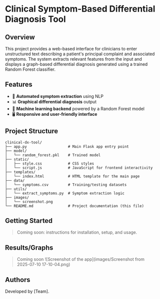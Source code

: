 # Clinical Symptom-Based Differential Diagnosis Tool

## Overview

This project provides a web-based interface for clinicians to enter unstructured text describing a patient's principal complaint and associated symptoms. The system extracts relevant features from the input and displays a graph-based differential diagnosis generated using a trained Random Forest classifier.

## Features
 
- 🤖 **Automated symptom extraction** using NLP  
- 📊 **Graphical differential diagnosis** output  
- 🌲 **Machine learning backend** powered by a Random Forest model  
- 🖥️ **Responsive and user-friendly interface**

## Project Structure

```text
clinical-dx-tool/
├── app.py                   # Main Flask app entry point
├── model/
│   └── random_forest.pkl    # Trained model
├── static/
│   ├── style.css            # CSS styles
│   └── script.js            # JavaScript for frontend interactivity
├── templates/
│   └── index.html           # HTML template for the main page
├── data/
│   └── symptoms.csv         # Training/testing datasets
├── utils/
│   └── extract_symptoms.py  # Symptom extraction logic
├── images/
│   └── screenshot.png
└── README.md                # Project documentation (this file)
```

## Getting Started

> Coming soon: instructions for installation, setup, and usage.

## Results/Graphs

> Coming soon
> ![Screenshot of the app](images/Screenshot from 2025-07-10 17-10-04.png)

## Authors

Developed by [Team].